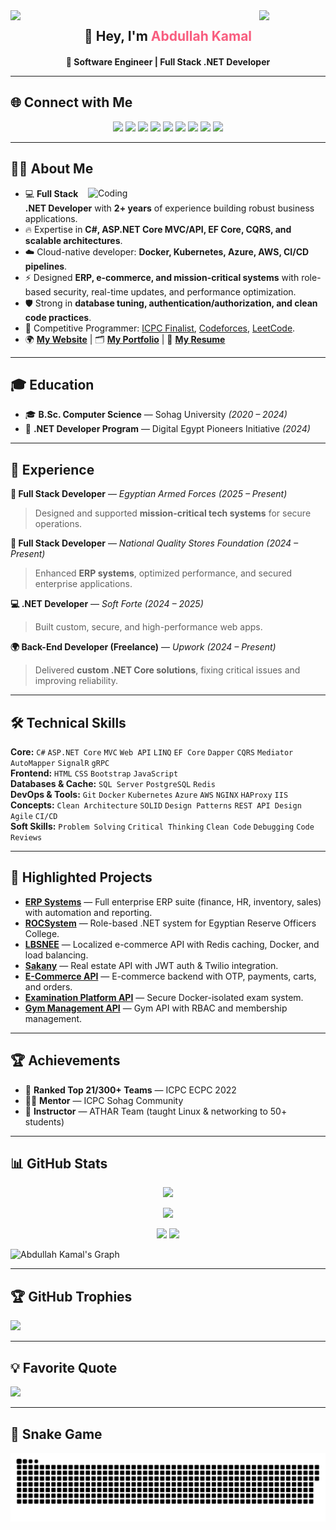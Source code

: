 <!-- Animated Header -->
<img align="left" src="https://user-images.githubusercontent.com/65187002/144930161-2f783401-8d27-4fdf-a2f7-cc0ba32f1f1f.gif" width="21%">
<img align="right" src="https://user-images.githubusercontent.com/65187002/144930161-2f783401-8d27-4fdf-a2f7-cc0ba32f1f1f.gif" width="21%">

<h2 align="center">👋 Hey, I'm <span style="color:#f85d7f">Abdullah Kamal</span></h2>
<h4 align="center">🚀 Software Engineer | Full Stack .NET Developer

---

## 🌐 Connect with Me

<p align="center">
 <a href="https://ak4m410x01.vercel.app"><img src="https://img.shields.io/badge/Website-000000?style=for-the-badge&logo=About.me&logoColor=white"></a>
 <a href="https://ak4m410x01.notion.site/Portfolio-27e4b16f264280ea9e3dcc880c060ca1"><img src="https://img.shields.io/badge/Notion%20Portfolio-000000?style=for-the-badge&logo=notion&logoColor=white"></a>
 <a href="mailto:abdullah.kamal0x01@gmail.com"><img src="https://img.shields.io/badge/Gmail-D14836?style=for-the-badge&logo=gmail&logoColor=white"></a>
 <a href="mailto:abdullah.kamal0x01@outlook.com"><img src="https://img.shields.io/badge/Outlook-0078D4?style=for-the-badge&logo=microsoft-outlook&logoColor=white"></a>
 <a href="https://linkedin.com/in/ak4m410x01"><img src="https://img.shields.io/badge/LinkedIn-0077B5?style=for-the-badge&logo=linkedin&logoColor=white"></a>
 <a href="http://wa.me/201040534161"><img src="https://img.shields.io/badge/WhatsApp-25D366?style=for-the-badge&logo=whatsapp&logoColor=white"></a>
 <a href="https://t.me/ak4m410x01"><img src="https://img.shields.io/badge/Telegram-2CA5E0?style=for-the-badge&logo=telegram&logoColor=white"></a>
 <a href="https://leetcode.com/ak4m410x01/"><img src="https://img.shields.io/badge/LeetCode-FFA116?style=for-the-badge&logo=LeetCode&logoColor=black"></a>
 <a href="https://codeforces.com/profile/ak4m410x01"><img src="https://img.shields.io/badge/Codeforces-445f9d?style=for-the-badge&logo=Codeforces&logoColor=white"></a>
</p>

---

## 👨‍💻 About Me

<img align="right" alt="Coding" width="380" src="https://user-images.githubusercontent.com/74038190/229223263-cf2e4b07-2615-4f87-9c38-e37600f8381a.gif">

- 💻 **Full Stack .NET Developer** with **2+ years** of experience building robust business applications.  
- 🔥 Expertise in **C#, ASP.NET Core MVC/API, EF Core, CQRS, and scalable architectures**.  
- ☁️ Cloud-native developer: **Docker, Kubernetes, Azure, AWS, CI/CD pipelines**.  
- ⚡ Designed **ERP, e-commerce, and mission-critical systems** with role-based security, real-time updates, and performance optimization.  
- 🛡️ Strong in **database tuning, authentication/authorization, and clean code practices**.  
- 🎯 Competitive Programmer: [ICPC Finalist](https://icpc.global/ICPCID/RYCWA1HDIYZ3), [Codeforces](https://codeforces.com/profile/ak4m410x01), [LeetCode](https://leetcode.com/u/ak4m410x01).  
- 🌍 [**My Website**](https://ak4m410x01.vercel.app) | 🗂️ [**My Portfolio**](https://ak4m410x01.notion.site/Portfolio-27e4b16f264280ea9e3dcc880c060ca1)  | 📄 [**My Resume**](https://drive.google.com/file/d/1klPNTj8ZyD9IDCCMTtqCIvqKvwLN4eXt/view)

---

## 🎓 Education

- 🎓 **B.Sc. Computer Science** — Sohag University *(2020 – 2024)*  
- 🎯 **.NET Developer Program** — Digital Egypt Pioneers Initiative *(2024)*  

---

## 💼 Experience

**💂 Full Stack Developer** — *Egyptian Armed Forces* *(2025 – Present)*  
> Designed and supported **mission-critical tech systems** for secure operations.

**🏢 Full Stack Developer** — *National Quality Stores Foundation* *(2024 – Present)*  
> Enhanced **ERP systems**, optimized performance, and secured enterprise applications.  

**💻 .NET Developer** — *Soft Forte* *(2024 – 2025)*  
> Built custom, secure, and high-performance web apps.  

**🌍 Back-End Developer (Freelance)** — *Upwork* *(2024 – Present)*  
> Delivered **custom .NET Core solutions**, fixing critical issues and improving reliability.  

---

## 🛠 Technical Skills

**Core:** `C#` `ASP.NET Core` `MVC` `Web API` `LINQ` `EF Core` `Dapper` `CQRS` `Mediator` `AutoMapper` `SignalR` `gRPC`  
**Frontend:** `HTML` `CSS` `Bootstrap` `JavaScript`  
**Databases & Cache:** `SQL Server` `PostgreSQL` `Redis`  
**DevOps & Tools:** `Git` `Docker` `Kubernetes` `Azure` `AWS` `NGINX` `HAProxy` `IIS`  
**Concepts:** `Clean Architecture` `SOLID` `Design Patterns` `REST API Design` `Agile` `CI/CD`  
**Soft Skills:** `Problem Solving` `Critical Thinking` `Clean Code` `Debugging` `Code Reviews`  

---

## 🚀 Highlighted Projects

- **[ERP Systems]()** — Full enterprise ERP suite (finance, HR, inventory, sales) with automation and reporting.  
- **[ROCSystem]()** — Role-based .NET system for Egyptian Reserve Officers College.  
- **[LBSNEE]()** — Localized e-commerce API with Redis caching, Docker, and load balancing.  
- **[Sakany](https://github.com/ak4m410x01/Sakany)** — Real estate API with JWT auth & Twilio integration.  
- **[E-Commerce API](https://github.com/ak4m410x01/ECommerceAPI)** — E-commerce backend with OTP, payments, carts, and orders.  
- **[Examination Platform API](https://github.com/ak4m410x01/Examination_Platform_API/)** — Secure Docker-isolated exam system.  
- **[Gym Management API](https://github.com/ak4m410x01/Gym_Management_Application_API)** — Gym API with RBAC and membership management.  

---

## 🏆 Achievements

- 🥇 **Ranked Top 21/300+ Teams** — ICPC ECPC 2022  
- 👨‍🏫 **Mentor** — ICPC Sohag Community  
- 🎤 **Instructor** — ATHAR Team (taught Linux & networking to 50+ students)  

---

## 📊 GitHub Stats

<p align="center">
  <img src="https://github-readme-streak-stats.herokuapp.com?user=ak4m410x01&theme=radical" />
</p>
<p align="center">
  <img src="https://github-profile-summary-cards.vercel.app/api/cards/profile-details?username=ak4m410x01&theme=radical" />
</p>
<p align="center">
  <img src="https://denvercoder1-github-readme-stats.vercel.app/api?username=ak4m410x01&show_icons=true&count_private=true&theme=react" height="192px" />
  <img src="https://denvercoder1-github-readme-stats.vercel.app/api/top-langs/?username=ak4m410x01&langs_count=8&layout=compact&theme=react" height="192px" />
</p>

![Abdullah Kamal's Graph](https://github-readme-activity-graph.vercel.app/graph?username=ak4m410x01&theme=react-dark)

---

## 🏆 GitHub Trophies
![](https://github-profile-trophy.vercel.app/?username=ak4m410x01&theme=radical&no-frame=false&margin-w=4)

---

## 💡 Favorite Quote
![](https://quotes-github-readme.vercel.app/api?type=horizontal&theme=radical)

---

## 🐍 Snake Game
<p align="center">
	<img src="./assets/images/github-contribution-grid-snake.svg" alt="Snake Game"/>
</p>
